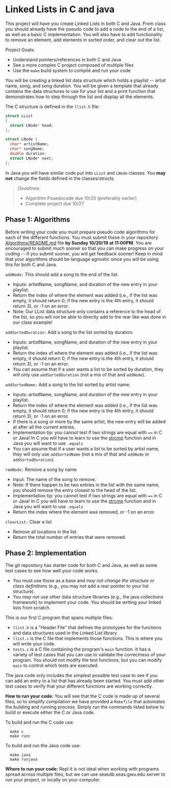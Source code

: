 # Linked Lists in C and java

This project will have you create Linked Lists in both C and Java. From class you should already have the pseudo code to add a node to the end of a list, as well as a basic C implementation. You will also have to add functionality to remove an element, add elements in sorted order, and clear out the list.

Project Goals:
  - Understand pointers/references in both C and Java
  - See a more complex C project composed of multiple files
  - Use the `make` build system to compile and run your code

You will be creating a linked list data structure which holds a playlist -- artist name, song, and song duration. You will be given a template that already contains the data structures to use for your list and a print function that demonstrates how to step through the list and display all the elements.

The C structure is defined in the `llist.h` file:

```c
struct LList
{
  struct LNode* head;
};

struct LNode {
  char* artistName;
  char* songName;
  double duration;
  struct LNode* next;
};
```

In Java you will have similar code put into `LList` and `LNode` classes.  You **may not** change the fields defined in the classes/structs.

>*Deadlines:*
>  - Algorithm Psuedocode due 10/20 (preferably earlier)
>  - Complete project due 10/27

## Phase 1: Algorithms
Before writing your code you must prepare pseudo code algorithms for each of the different functions. You must submit these in your repository [Algorithms/README.md](Algorithms/README.md) file **by Sunday 10/20/19 at 11:00PM**. You are encouraged to submit much sooner so that you can make progress on your coding -- if you submit sooner, you will get feedback sooner! Keep in mind that your algorithms should be language agnostic since you will be using this for both C and Java.

`addNode:` This should add a song to the end of the list.
  * Inputs: artistName, songName, and duration of the new entry in your playlist.
  * Return the index of where the element was added (i.e., if the list was empty, it should return 0; if the new entry is the 4th entry, it should return 3), or -1 on an error.
  * Note: Our LList data structure only contains a reference to the head of the list, so you will *not* be able to directly add to the rear like was done in our class example!

`addSortedDuration:` Add a song to the list sorted by duration.
  * Inputs: artistName, songName, and duration of the new entry in your playlist.
  * Return the index of where the element was added (i.e., if the list was empty, it should return 0; if the new entry is the 4th entry, it should return 3), or -1 on an error.
  * You can assume that if a user wants a list to be sorted by duration, they will only use `addSortedDuration` (not a mix of that and `addNode`).

`addSortedName:` Add a song to the list sorted by artist name.
  * Inputs: artistName, songName, and duration of the new entry in your playlist.
  * Return the index of where the element was added (i.e., if the list was empty, it should return 0; if the new entry is the 4th entry, it should return 3), or -1 on an error.
  * If there is a song or more by the same artist, the new entry will be added at after all the current entries.
  * Implementation tip: you cannot test if two strings are equal with `==` in C or Java! In C you will have to learn to use the [strcmp](https://www.tutorialspoint.com/c_standard_library/c_function_strcmp.htm) function and in Java you will want to use `.equals`
  * You can assume that if a user wants a list to be sorted by artist name, they will only use `addSortedName` (not a mix of that and `addNode` or `addSortedDuration`).

`remNode:` Remove a song by name
  * Input: The name of the song to remove.
  * Note: If there happen to be two entries in the list with the same name, you should remove the entry closest to the head of the list.
  * Implementation tip: you cannot test if two strings are equal with `==` in C or Java! In C you will have to learn to use the [strcmp](https://www.tutorialspoint.com/c_standard_library/c_function_strcmp.htm) function and in Java you will want to use `.equals`
  * Return the index where the element was removed, or -1 on an error.

`clearList:` Clear a list
  * Remove all locations in the list
  * Return the total number of entries that were removed.

## Phase 2: Implementation
The git repository has starter code for both C and Java, as well as some test cases to see how well your code works.
  - You must use those as a base and *may not change the structure or class definitions* (e.g., you may not add a rear pointer to your list structure).
  - You *may not* use other data structure libraries (e.g., the java collections framework) to implement your code. You should be writing your linked lists from scratch.

This is our first C program that spans multiple files:
  - `llist.h` is a "Header File" that defines the prototypes for the functions and data structures used in the Linked List library
  - `llist.c` is the C file that implements those functions. This is where you will write your code.
  - `tests.c` is a C file containing the program's `main` function. It has a variety of test cases that you can use to validate the correctness of your program.  You should not modify the test functions, but you can modify `main` to control which tests are executed.

The java code only includes the simplest possible test case to see if you can add an entry to a list that has already been started. You must add other test cases to verify that your different functions are working correctly.

**How to run your code:** You will see that the C code is made up of several files, so to simplify compilation we have provided a `Makefile` that automates the building and running process.  Simply run the commands listed below to build or execute either the C or Java code.

To build and run the C code use:
```
  make c
  make runc
```

To build and run the Java code use:
```
  make java
  make runjava
```

**Where to run your code:** Repl.it is not ideal when working with programs spread across multiple files, but we can use seasdb.seas.gwu.edu server to run your project, or locally on your computer.
